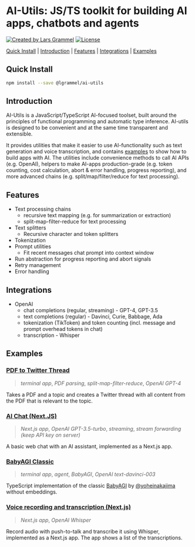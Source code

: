 # AI-Utils: JS/TS toolkit for building AI apps, chatbots and agents

<a href="https://twitter.com/lgrammel" rel="nofollow"><img src="https://img.shields.io/badge/created%20by-@lgrammel-4BBAAB.svg" alt="Created by Lars Grammel"></a>
<a href="https://opensource.org/licenses/MIT" rel="nofollow"><img src="https://img.shields.io/github/license/lgrammel/ai-utils" alt="License"></a>

[Quick Install](#quick-install) | [Introduction](#introduction) | [Features](#features) | [Integrations](#integrations) | [Examples](#examples)

## Quick Install

```bash
npm install --save @lgrammel/ai-utils
```

## Introduction

AI-Utils is a JavaScript/TypeScript AI-focused toolset, built around the principles of functional programming and automatic type inference. AI-utils is designed to be convenient and at the same time transparent and extensible.

It provides utilities that make it easier to use AI-functionality such as text generation and voice transcription, and contains [examples](#examples) to show how to build apps with AI. The utilities include convenience methods to call AI APIs (e.g. OpenAI), helpers to make AI-apps production-grade (e.g. token counting, cost calculation, abort & error handling, progress reporting), and more advanced chains (e.g. split/map/filter/reduce for text processing).

## Features

- Text processing chains
  - recursive text mapping (e.g. for summarization or extraction)
  - split-map-filter-reduce for text processing
- Text splitters
  - Recursive character and token splitters
- Tokenization
- Prompt utilities
  - Fit recent messages chat prompt into context window
- Run abstraction for progress reporting and abort signals
- Retry management
- Error handling

## Integrations

- OpenAI
  - chat completions (regular, streaming) - GPT-4, GPT-3.5
  - text completions (regular) - Davinci, Curie, Babbage, Ada
  - tokenization (TikToken) and token counting (incl. message and prompt overhead tokens in chat)
  - transcription - Whisper

## Examples

### [PDF to Twitter Thread](https://github.com/lgrammel/ai-utils/tree/main/examples/pdf-to-twitter-thread)

> _terminal app_, _PDF parsing_, _split-map-filter-reduce_, _OpenAI GPT-4_

Takes a PDF and a topic and creates a Twitter thread with all content from the PDF that is relevant to the topic.

### [AI Chat (Next.JS)](https://github.com/lgrammel/ai-utils/tree/main/examples/ai-chat-next-js)

> _Next.js app_, _OpenAI GPT-3.5-turbo_, _streaming_, _stream forwarding (keep API key on server)_

A basic web chat with an AI assistant, implemented as a Next.js app.

### [BabyAGI Classic](https://github.com/lgrammel/ai-utils/tree/main/examples/baby-agi)

> _terminal app_, _agent_, _BabyAGI_, _OpenAI text-davinci-003_

TypeScript implementation of the classic [BabyAGI](https://github.com/yoheinakajima/babyagi/blob/main/classic/babyagi.py) by [@yoheinakajima](https://twitter.com/yoheinakajima) without embeddings.

### [Voice recording and transcription (Next.js)](https://github.com/lgrammel/ai-utils/tree/main/examples/voice-recording-summarizer-next-js)

> _Next.js app_, _OpenAI Whisper_

Record audio with push-to-talk and transcribe it using Whisper, implemented as a Next.js app. The app shows a list of the transcriptions.

